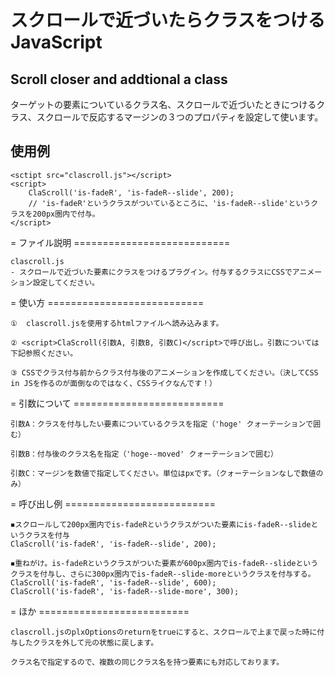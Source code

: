 # スクロールで近づいたらクラスをつけるJavaScript
## Scroll closer and addtional a class

ターゲットの要素についているクラス名、スクロールで近づいたときにつけるクラス、スクロールで反応するマージンの３つのプロパティを設定して使います。

## 使用例
```
<sctipt src="clascroll.js"></script>
<script>
	ClaScroll('is-fadeR', 'is-fadeR--slide', 200);
	// 'is-fadeR'というクラスがついているところに、'is-fadeR--slide'というクラスを200px圏内で付与。
</script>

```



= ファイル説明 ===========================

	clascroll.js
	- スクロールで近づいた要素にクラスをつけるプラグイン。付与するクラスにCSSでアニメーション設定してください。



= 使い方 ===========================

	①  clascroll.jsを使用するhtmlファイルへ読み込みます。

	② <script>ClaScroll(引数A, 引数B, 引数C)</script>で呼び出し。引数については下記参照ください。

	③ CSSでクラス付与前からクラス付与後のアニメーションを作成してください。（決してCSS in JSを作るのが面倒なのではなく、CSSライクなんです！）



= 引数について ==========================

	引数A：クラスを付与したい要素についているクラスを指定（'hoge' クォーテーションで囲む）

	引数B：付与後のクラス名を指定（'hoge--moved' クォーテーションで囲む）

	引数C：マージンを数値で指定してください。単位はpxです。（クォーテーションなしで数値のみ）



= 呼び出し例 ==========================

	◾️スクロールして200px圏内でis-fadeRというクラスがついた要素にis-fadeR--slideというクラスを付与
	ClaScroll('is-fadeR', 'is-fadeR--slide', 200);

	◾️重ねがけ。is-fadeRというクラスがついた要素が600px圏内でis-fadeR--slideというクラスを付与し、さらに300px圏内でis-fadeR--slide-moreというクラスを付与する。
	ClaScroll('is-fadeR', 'is-fadeR--slide', 600);
	ClaScroll('is-fadeR', 'is-fadeR--slide-more', 300);


= ほか ==========================

	clascroll.jsのplxOptionsのreturnをtrueにすると、スクロールで上まで戻った時に付与したクラスを外して元の状態に戻します。

	クラス名で指定するので、複数の同じクラス名を持つ要素にも対応しております。
